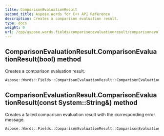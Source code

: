 ```yaml
---
title: ComparisonEvaluationResult
second_title: Aspose.Words for C++ API Reference
description: Creates a comparison evaluation result. 
type: docs
weight: 0
url: /cpp/aspose.words.fields/comparisonevaluationresult/comparisonevaluationresult/
---
```

## ComparisonEvaluationResult.ComparisonEvaluationResult(bool) method


Creates a comparison evaluation result.

```cpp
Aspose::Words::Fields::ComparisonEvaluationResult::ComparisonEvaluationResult(bool result)
```

## ComparisonEvaluationResult.ComparisonEvaluationResult(const System::String\&) method


Creates a failed comparison evaluation result with the corresponding error message.

```cpp
Aspose::Words::Fields::ComparisonEvaluationResult::ComparisonEvaluationResult(const System::String &errorMessage)
```

